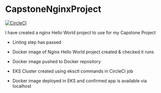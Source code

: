 # CapstoneNginxProject
[![CircleCI](https://dl.circleci.com/status-badge/img/gh/techy-shell/CapstoneNginxProject/tree/master.svg?style=svg)](https://dl.circleci.com/status-badge/redirect/gh/techy-shell/CapstoneNginxProject/tree/master)


I have created a nginx Hello World project to use for my Capstone Project


* Linting step has passed 

* Docker image of Nginx Hello World project created & checked it runs

* Docker image pushed to Docker repository

* EKS Cluster created using eksctl commands in CircleCI job 

* Docker image deployed in EKS and confirmed app is available via localhost